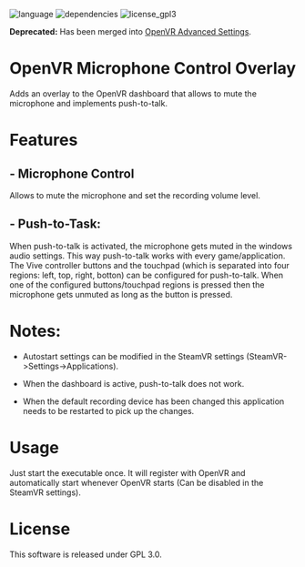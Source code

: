 
![language](https://img.shields.io/badge/Language-C%2B%2B11-green.svg) ![dependencies](https://img.shields.io/badge/Dependencies-OpenVR%2C%20Qt5-green.svg) ![license_gpl3](https://img.shields.io/badge/License-GPL%203.0-green.svg)

**Deprecated:** Has been merged into [OpenVR Advanced Settings](https://github.com/matzman666/OpenVR-AdvancedSettings).

# OpenVR Microphone Control Overlay

Adds an overlay to the OpenVR dashboard that allows to mute the microphone and implements push-to-talk.

# Features
## - Microphone Control

Allows to mute the microphone and set the recording volume level.

## - Push-to-Task:

When push-to-talk is activated, the microphone gets muted in the windows audio settings. This way push-to-talk works with every game/application. 
The Vive controller buttons and the touchpad (which is separated into four regions: left, top, right, botton) can be configured for push-to-talk.
When one of the configured buttons/touchpad regions is pressed then the microphone gets unmuted as long as the button is pressed.

# Notes:

- Autostart settings can be modified in the SteamVR settings (SteamVR->Settings->Applications).

- When the dashboard is active, push-to-talk does not work.

- When the default recording device has been changed this application needs to be restarted to pick up the changes.

# Usage

Just start the executable once. It will register with OpenVR and automatically start whenever OpenVR starts (Can be disabled in the SteamVR settings).

# License

This software is released under GPL 3.0.
